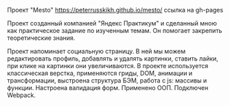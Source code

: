 Проект "Mesto"
https://peterrusskikh.github.io/mesto/ ссылка на gh-pages

Проект созданный компанией "Яндекс Практикум" и сделанный мною как практическое задание по изученным темам. Он помогает закрепить теоретические знания.

Проект напоминает социальную страницу. В ней мы можем редактировать профиль, добавлять и удалять картинки, ставить лайки, при клике на картинки они увеличиваются. 
В проекте используется классическая верстка, применяются гриды, DOM, анимации и трансформации, выстроена структура БЭМ, работа с js: массивы и функции. 
Настроена валидация форм. 
Применено ООП.
Подключен Webpack.




